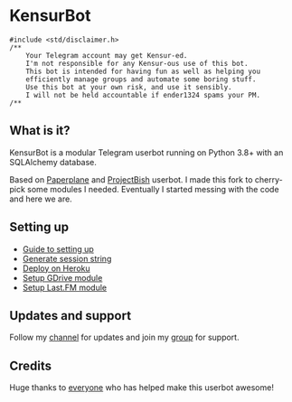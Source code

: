 # KensurBot

```
#include <std/disclaimer.h>
/**
    Your Telegram account may get Kensur-ed.
    I'm not responsible for any Kensur-ous use of this bot.
    This bot is intended for having fun as well as helping you
    efficiently manage groups and automate some boring stuff.
    Use this bot at your own risk, and use it sensibly.
    I will not be held accountable if ender1324 spams your PM.
/**
```

## What is it?

KensurBot is a modular Telegram userbot running on Python 3.8+ with an SQLAlchemy database.

Based on [Paperplane](https://github.com/RaphielGang/Telegram-UserBot) and [ProjectBish](https://github.com/adekmaulana/ProjectBish) userbot.
I made this fork to cherry-pick some modules I needed. Eventually I started messing with the code and here we are.

## Setting up

- [Guide to setting up](https://kenharris.xyz/userbot.html)
- [Generate session string](http://sessiongen.kenhv.repl.run)
- [Deploy on Heroku](https://heroku.com/deploy?template=https://github.com/KenHV/KensurBot/tree/sql-extended)
- [Setup GDrive module](https://telegra.ph/How-To-Setup-Google-Drive-04-03)
- [Setup Last.FM module](https://telegra.ph/How-to-set-up-LastFM-module-for-Paperplane-userbot-11-02)

## Updates and support

Follow my [channel](https://t.me/KenVerse) for updates and join my [group](https://t.me/KensurOT) for support.

## Credits

Huge thanks to [everyone](https://github.com/KenHV/KensurBot/graphs/contributors) who has helped make this userbot awesome!</p>
